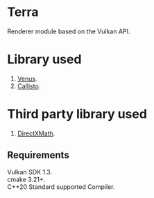 # Terra
Renderer module based on the Vulkan API.

# Library used
1. [Venus](https://github.com/razerx100/Venus).
2. [Callisto](https://github.com/razerx100/Callisto).

# Third party library used
1. [DirectXMath](https://github.com/microsoft/DirectXMath).

## Requirements
Vulkan SDK 1.3.\
cmake 3.21+.\
C++20 Standard supported Compiler.
